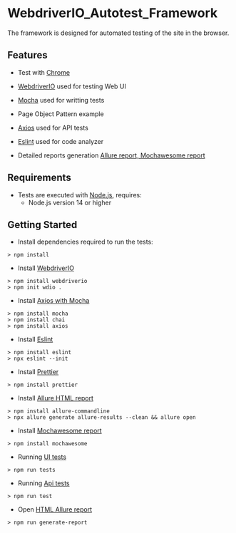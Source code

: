 # WebdriverIO_Autotest_Framework

The framework is designed for automated testing of the site in the browser.

## Features

- Test with [Chrome](https://microsoft.github.io/language-server-protocol/specification#textDocument_completion) 
- [WebdriverIO](https://microsoft.github.io/language-server-protocol/specification#textDocument_foldingRange) used for testing Web UI
- [Mocha](https://microsoft.github.io/language-server-protocol/specifications/lsp/3.17/specification/#textDocument_selectionRange) used for writting tests
- Page Object Pattern example

- [Axios](https://microsoft.github.io/language-server-protocol/specification#textDocument_documentSymbol) used for API tests

- [Eslint](https://microsoft.github.io/language-server-protocol/specifications/lsp/3.17/specification/#workspace_symbol) used for code analyzer

- Detailed reports generation [Allure report, Mochawesome report](https://microsoft.github.io/language-server-protocol/specifications/lsp/3.17/specification/#textDocument_documentLink) 

## Requirements
+ Tests are executed with [Node.js](https://microsoft.github.io/language-server-protocol/specifications/lsp/3.17/specification/#workspace_symbol), requires:
	+ Node.js version 14 or higher
## Getting Started
+ Install dependencies required to run the tests:
~~~
> npm install
~~~
+ Install [WebdriverIO](https://microsoft.github.io/language-server-protocol/specifications/lsp/3.17/specification/#textDocument_documentLink) 
~~~
> npm install webdriverio
> npm init wdio .
~~~
+ Install [Axios with Mocha](https://microsoft.github.io/language-server-protocol/specifications/lsp/3.17/specification/#textDocument_documentLink) 
~~~
> npm install mocha
> npm install chai
> npm install axios
~~~
+ Install [Eslint](https://microsoft.github.io/language-server-protocol/specifications/lsp/3.17/specification/#textDocument_documentLink) 
~~~
> npm install eslint
> npx eslint --init
~~~
+ Install [Prettier](https://microsoft.github.io/language-server-protocol/specifications/lsp/3.17/specification/#textDocument_documentLink) 
~~~
> npm install prettier
~~~
+ Install [Allure HTML report](https://microsoft.github.io/language-server-protocol/specifications/lsp/3.17/specification/#textDocument_documentLink)
~~~
> npm install allure-commandline
> npx allure generate allure-results --clean && allure open
~~~
+ Install [Mochawesome report](https://microsoft.github.io/language-server-protocol/specifications/lsp/3.17/specification/#textDocument_documentLink)
~~~
> npm install mochawesome
~~~
+ Running [UI tests](https://microsoft.github.io/language-server-protocol/specifications/lsp/3.17/specification/#textDocument_documentLink)
~~~
> npm run tests
~~~
+ Running [Api tests](https://microsoft.github.io/language-server-protocol/specifications/lsp/3.17/specification/#textDocument_documentLink)
~~~
> npm run test
~~~
+ Open [HTML Allure report](https://microsoft.github.io/language-server-protocol/specifications/lsp/3.17/specification/#textDocument_documentLink)
~~~
> npm run generate-report
~~~
